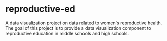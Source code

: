 # reproductive-ed
A data visualization project on data related to women's reproductive health. The goal of this project is to provide a data visualization component to reproductive education in middle schools and high schools. 
